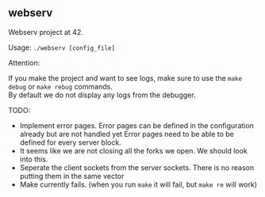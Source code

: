## webserv

Webserv project at 42.

Usage: `./webserv [config_file]`

Attention:   

If you make the project and want to see logs, make sure to use the `make debug` or `make rebug` commands.   
By default we do not display any logs from the debugger.

TODO:

- Implement error pages. Error pages can be defined in the configuration already but are not handled yet Error pages need to be able to be defined for every server block.
- It seems like we are not closing all the forks we open. We should look into this.
- Seperate the client sockets from the server sockets. There is no reason putting them in the same vector
- Make currently fails. (when you run `make` it will fail, but `make re` will work)
